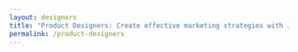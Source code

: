 ```yaml
---
layout: designers
title: "Product Designers: Create effective marketing strategies with Jobs to be Done."
permalink: /product-designers
---
```


